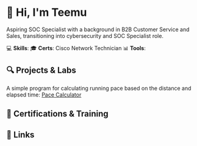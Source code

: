 # 👋 Hi, I'm Teemu

Aspiring SOC Specialist with a background in B2B Customer Service and Sales, transitioning into cybersecurity and SOC Specialist role.

💻 **Skills**:
🎓 **Certs**: Cisco Network Technician
📊 **Tools**:


## 🔍 Projects & Labs
A simple program for calculating running pace based on the distance and elapsed time: [Pace Calculator](https://tmolam.github.io/tahtilaskuri/tahtilaskuri.html)
## 📂 Certifications & Training

## 🔗 Links
